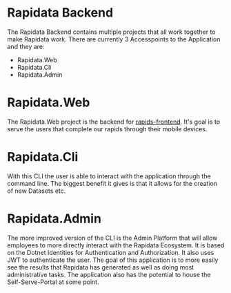 # Rapidata Backend
The Rapidata Backend contains multiple projects that all work together to make Rapidata work. There are currently 3 Accesspoints to the Application and they are:
- Rapidata.Web
- Rapidata.Cli
- Rapidata.Admin


# Rapidata.Web
The Rapidata.Web project is the backend for [rapids-frontend](https://github.com/RapidataAI/rapids-frontend). It's goal is to serve the users that complete our rapids through their mobile devices. 

# Rapidata.Cli
With this CLI the user is able to interact with the application through the command line. The biggest benefit it gives is that it allows for the creation of new Datasets etc.

# Rapidata.Admin
The more improved version of the CLI is the Admin Platform that will allow employees to more directly interact with the Rapidata Ecosystem. It is based on the Dotnet Identities for Authentication and Authorization. It also uses JWT to authenticate the user. The goal of this application is to more easily see the results that Rapidata has generated as well as doing most administrative tasks. The application also has the potential to house the Self-Serve-Portal at some point.